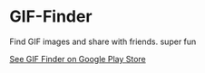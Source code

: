 # GIF-Finder
Find GIF images and share with friends.  super fun


[See GIF Finder on Google Play Store](https://play.google.com/store/apps/details?id=com.kk.android.fuzzy_waddle)

